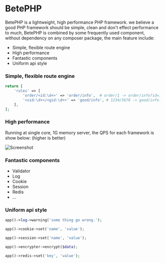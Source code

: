# BetePHP

BetePHP is a lightweight, high performance PHP framework. we believe a good PHP framework should be simple, clean and don't effect performance to much, BetePHP is combined by some frequently used component, without dependency on any composer package, the main feature include:

* Simple, flexible route engine
* High performance
* Fantastic components
* Uniform api style

### Simple, flexible route engine

```php
return [
    'rules' => [
        'order/<id:\d+>' => 'order/info',  # order/1 -> order/info?id=1
        '<sid:\d+>/<gid:\d+>' => 'good/info', # 1234/5678 -> good/info?sid=1234&gid=5678
    ],
];
```

### High performance
Running at single core, 1G memory server, the QPS for each framework is show below: (higher is better)

![Screenshot](/img/performance.png)

### Fantastic components
* Validator
* Log
* Cookie
* Session
* Redis
* ...

### Uniform api style

```php
app()->log->warning('some thing go wrong.');

app()->cookie->set('name', 'value');

app()->session->set('name', 'value');

app()->encrypter->encrypt($data);

app()->redis->set('key', 'value');
```

